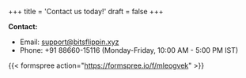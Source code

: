 +++
title = 'Contact us today!'
draft = false
+++

**Contact:**

* Email: support@bitsflippin.xyz
* Phone: +91 88660-15116 (Monday-Friday, 10:00 AM - 5:00 PM IST)

{{< formspree action="https://formspree.io/f/mleogvek" >}}